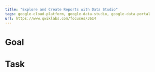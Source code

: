 ```yaml
---
title: "Explore and Create Reports with Data Studio"
tags: google-cloud-platform, google-data-studio, google-data-portal
url: https://www.qwiklabs.com/focuses/3614
---
```


# Goal


# Task
